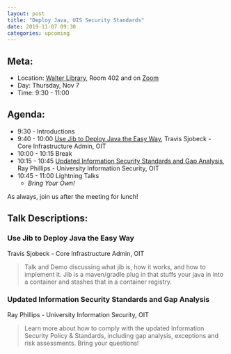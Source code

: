 ```yaml
---
layout: post
title: "Deploy Java, UIS Security Standards"
date: 2019-11-07 09:30
categories: upcoming
---
```


## Meta:

- Location: [Walter Library](http://campusmaps.umn.edu/walter-library), Room 402 and on [Zoom](https://z.umn.edu/cpmstream)
- Day: Thursday, Nov 7
- Time: 9:30 - 11:00

## Agenda:

- 9:30 - Introductions
- 9:40 - 10:00 [Use Jib to Deploy Java the Easy Way](#use-jib-to-deploy-java-the-easy-way), Travis Sjobeck - Core Infrastructure Admin, OIT
- 10:00 - 10:15 Break
- 10:15 - 10:45 [Updated Information Security Standards and Gap Analysis](#updated-information-security-standards-and-gap-analysis), Ray Phillips - University Information Security, OIT
- 10:45 - 11:00 Lightning Talks
  - _Bring Your Own!_

As always, join us after the meeting for lunch!

## Talk Descriptions:

### Use Jib to Deploy Java the Easy Way
Travis Sjobeck - Core Infrastructure Admin, OIT

> Talk and Demo discussing what jib is, how it works, and how to implement it. Jib is a maven/gradle plug in that stuffs your java in into a container and stashes that in a container registry.

### Updated Information Security Standards and Gap Analysis
Ray Phillips - University Information Security, OIT 
> Learn more about how to comply with the updated Information Security Policy & Standards, including gap analysis, exceptions and risk assessments.  Bring your questions!  
